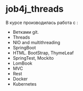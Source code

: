 # job4j_threads
В курсе производилась работа с :
- Ветками git.
- Threads
- NIO and multithreading
- SpringBoot
- HTML. BootStrap, ThymeLeaf
- SpringTest, Mockito
- LomBook
- MVC
- Rest
- Docker
- Kubernetes